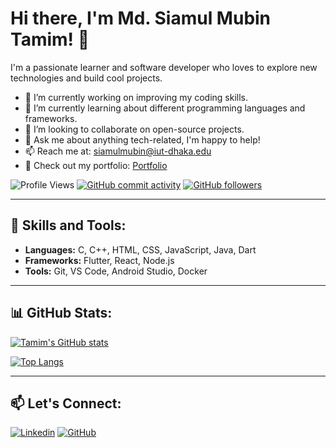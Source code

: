 # Hi there, I'm Md. Siamul Mubin Tamim! 👋

I'm a passionate learner and software developer who loves to explore new technologies and build cool projects.

- 🔭 I’m currently working on improving my coding skills.
- 🌱 I’m currently learning about different programming languages and frameworks.
- 👯 I’m looking to collaborate on open-source projects.
- 💬 Ask me about anything tech-related, I'm happy to help!
- 📫 Reach me at: siamulmubin@iut-dhaka.edu
- 📂 Check out my portfolio: [Portfolio](https://portfoliotamim.vercel.app/)


![Profile Views](https://komarev.com/ghpvc/?username=Tamim200042130)
[![GitHub commit activity](https://img.shields.io/github/commit-activity/m/Tamim200042130/Tamim200042130?label=Total%20Commits)](https://github.com/Tamim200042130)
[![GitHub followers](https://img.shields.io/github/followers/Tamim200042130.svg?style=social&label=Follow)](https://github.com/Tamim200042130)

---

## 🚀 Skills and Tools:

- **Languages:** C, C++, HTML, CSS, JavaScript, Java, Dart
- **Frameworks:** Flutter, React, Node.js
- **Tools:** Git, VS Code, Android Studio, Docker

---

## 📊 GitHub Stats:

[![Tamim's GitHub stats](https://github-readme-stats.vercel.app/api?username=Tamim200042130&show_icons=true&theme=dark)](https://github.com/Tamim200042130)

[![Top Langs](https://github-readme-stats.vercel.app/api/top-langs/?username=Tamim200042130&layout=compact&theme=dark)](https://github.com/Tamim200042130)

---

## 📫 Let's Connect:
[![Linkedin](https://img.shields.io/badge/-Tamim-blue?style=flat-square&logo=Linkedin&logoColor=white&link=https://www.linkedin.com/in/mohammad-tamim-ibn-hossain-aa44b623a/)](https://www.linkedin.com/in/mohammad-tamim-ibn-hossain-aa44b623a/)
[![GitHub](https://img.shields.io/badge/-Tamim-black?style=flat-square&logo=GitHub&logoColor=white&link=https://github.com/Tamim200042130)](https://github.com/Tamim200042130)

